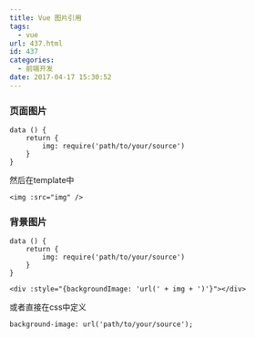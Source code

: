 ```yaml
---
title: Vue 图片引用
tags:
  - vue
url: 437.html
id: 437
categories:
  - 前端开发
date: 2017-04-17 15:30:52
---
```


### 页面图片

    data () {
        return {
            img: require('path/to/your/source')
        }
    }
    

然后在template中

    <img :src="img" />
    

### 背景图片

    data () {
        return {
            img: require('path/to/your/source')
        }
    }
    
    <div :style="{backgroundImage: 'url(' + img + ')'}"></div>
    

或者直接在css中定义

    background-image: url('path/to/your/source');